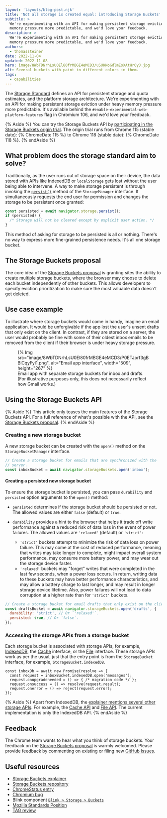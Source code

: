 ```yaml
---
layout: 'layouts/blog-post.njk'
title: 'Not all storage is created equal: introducing Storage Buckets'
subtitle: >
  We're experimenting with an API for making persistent storage eviction under heavy
  memory pressure more predictable, and we'd love your feedback.
description: >
  We're experimenting with an API for making persistent storage eviction under heavy
  memory pressure more predictable, and we'd love your feedback.
authors:
  - thomassteiner
date: 2022-11-04
updated: 2022-11-08
hero: image/8WbTDNrhLsU0El80frMBGE4eMCD3/uSUKNoGdlmEsXAtHr0yJ.jpg
alt: Several buckets with paint in different colors in them.
tags:
  - capabilities
---
```


The [Storage Standard](https://storage.spec.whatwg.org/) defines an API for persistent storage and
quota estimates, and the platform storage architecture.
We're experimenting with an API for making persistent storage eviction under heavy
memory pressure more predictable. It's available behind the
`#enable-experimental-web-platform-features` flag in Chromium&nbsp;106, and we'd love your feedback.

{% Aside %}
You can try the Storage Buckets API by [participating in the Storage Buckets origin trial](/origintrials/#/view_trial/2674012278751232001). The origin trial runs from Chrome&nbsp;115 (stable date): {% ChromeDate 115 %} to Chrome&nbsp;118 (stable date): {% ChromeDate 118 %}.
{% endAside %}

## What problem does the storage standard aim to solve?

Traditionally, as the user runs out of storage space on their device, the data stored with APIs like
IndexedDB or `localStorage` gets lost without the user being able to intervene. A way to make
storage persistent is through invoking the
[`persist()`](https://developer.mozilla.org/docs/Web/API/StorageManager/persist) method of the
`StorageManager` interface. It simultaneously requests the end user for permission and changes the
storage to be persistent once granted:

```js
const persisted = await navigator.storage.persist();
if (persisted) {
  /* Storage will not be cleared except by explicit user action. */
}
```

This method of asking for storage to be persisted is all or nothing. There's no way to express more
fine-grained persistence needs. It's all one storage bucket.

## The Storage Buckets proposal

The core idea of the [Storage Buckets proposal](https://wicg.github.io/storage-buckets/explainer) is
granting sites the ability to create multiple storage buckets, where the browser may choose to
delete each bucket independently of other buckets. This allows developers to specify eviction
prioritization to make sure the most valuable data doesn't get deleted.

## Use case example

To illustrate where storage buckets would come in handy, imagine an email application. It would be
unforgivable if the app lost the user's unsent drafts that only exist on the client. In contrast, if
they are stored on a server, the user would probably be fine with some of their oldest inbox emails
to be removed from the client if their browser is under heavy storage pressure.

<figure>
  {% Img src="image/8WbTDNrhLsU0El80frMBGE4eMCD3/P0ETJprf3gBBlCqyFyl1.png", alt="Email app interface", width="509", height="267" %}
  <figcaption>Email app with separate storage buckets for inbox and drafts. (For illustrative purposes only, this does not necessarily reflect how Gmail works.)</figcaption>
</figure>

## Using the Storage Buckets API

{% Aside %} This article only teases the main features of the Storage Buckets API. For a full
reference of what's possible with the API, see the
[Storage Buckets proposal](https://wicg.github.io/storage-buckets/explainer). {% endAside %}

### Creating a new storage bucket

A new storage bucket can be created with the `open()` method on the `StorageBucketManager`
interface.

```js
// Create a storage bucket for emails that are synchronized with the
// server.
const inboxBucket = await navigator.storageBuckets.open('inbox');
```

#### Creating a persisted new storage bucket

To ensure the storage bucket is persisted, you can pass `durability` and `persisted` option
arguments to the `open()` method:

- `persisted` determines if the storage bucket should be persisted or not. The allowed values are
  either `false` (default) or `true`.
- `durability` provides a hint to the browser that helps it trade off write performance against a
  reduced risk of data loss in the event of power failures. The allowed values are `'relaxed'`
  (default) or `'strict'`:

  - `'strict'` buckets attempt to minimize the risk of data loss on power failure. This may come at
    the cost of reduced performance, meaning that writes may take longer to complete, might impact
    overall system performance, may consume more battery power, and may wear out the storage device
    faster.
  - `'relaxed'` buckets may "forget" writes that were completed in the last few seconds, when a
    power loss occurs. In return, writing data to these buckets may have better performance
    characteristics, and may allow a battery charge to last longer, and may result in longer storage
    device lifetime. Also, power failures will not lead to data corruption at a higher rate than for
    `'strict'` buckets.

```js
// Create a storage bucket for email drafts that only exist on the client.
const draftsBucket = await navigator.storageBuckets.open('drafts', {
  durability: 'strict', // Or `'relaxed'`.
  persisted: true, // Or `false`.
});
```

### Accessing the storage APIs from a storage bucket

Each storage bucket is associated with storage APIs, for example,
[IndexedDB](https://developer.mozilla.org/docs/Web/API/IndexedDB_API/Using_IndexedDB), the
[Cache](https://developer.mozilla.org/docs/Web/API/Cache) interface, or the
[File](https://developer.mozilla.org/docs/Web/API/File) interface. These storage APIs work as per
the usual, just that the entry point is from the `StorageBucket` interface, for example,
`StorageBucket.indexedDB`.

```js/1
const inboxDb = await new Promise(resolve => {
  const request = inboxBucket.indexedDB.open('messages');
  request.onupgradeneeded = () => { /* migration code */ };
  request.onsuccess = () => resolve(request.result);
  request.onerror = () => reject(request.error);
});
```

{% Aside %}
Apart from IndexedDB, the
[explainer mentions several other storage APIs](https://wicg.github.io/storage-buckets/explainer#accessing-storage-apis-from-buckets).
 For example, the [Cache API](https://developer.mozilla.org/docs/Web/API/Cache)
and [File API](https://developer.mozilla.org/docs/Web/API/File_API). The current implementation is only
the IndexedDB API.
{% endAside %}

## Feedback

The Chrome team wants to hear what you think of storage buckets. Your feedback on the
[Storage Buckets proposal](https://wicg.github.io/storage-buckets/explainer) is warmly welcomed.
Please provide feedback by commenting on existing or filing new
[GitHub Issues](https://github.com/WICG/storage-buckets/issues).

## Useful resources

- [Storage Buckets explainer](https://wicg.github.io/storage-buckets/explainer)
- [Storage Buckets repository](https://github.com/WICG/storage-buckets)
- [ChromeStatus entry](https://chromestatus.com/feature/5739224579964928)
- [Chromium bug](https://bugs.chromium.org/p/chromium/issues/detail?id=1099413)
- Blink component
  [`Blink > Storage > Buckets`](https://bugs.chromium.org/p/chromium/issues/list?q=component:Blink%3EStorage%3EBuckets)
- [Mozilla Standards Position](https://github.com/mozilla/standards-positions/issues/475)
- [TAG review](https://github.com/w3ctag/design-reviews/issues/562)
